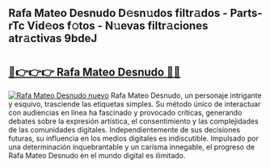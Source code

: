 ## Rafa Mateo Desnudo D𝚎sn𝚞dos filtr𝚊dos - Parts-rTc Vid𝚎os f𝚘tos - N𝚞evas filtr𝚊ciones atr𝚊ctivas 9bdeJ

# <h2><a href="http://mb1lv5.tromn.icu/?c=Rafa+Mateo+Desnudo">🔗👉👉👉 Rafa Mateo Desnudo 🔗🔗</a></h2>

[![Rafa Mateo Desnudo nuevo](https://i.imgur.com/pEAQMta.gif)](http://mb1lv5.tromn.icu/?c=Rafa+Mateo+Desnudo)
Rafa Mateo Desnudo, un personaje intrigante y esquivo, trasciende las etiquetas simples. Su método único de interactuar con audiencias en línea ha fascinado y provocado críticas, generando debates sobre la expresión artística, el consentimiento y las complejidades de las comunidades digitales. Independientemente de sus decisiones futuras, su influencia en los medios digitales es indiscutible. Impulsado por una determinación inquebrantable y un carisma innegable, el progreso de Rafa Mateo Desnudo en el mundo digital es ilimitado.
